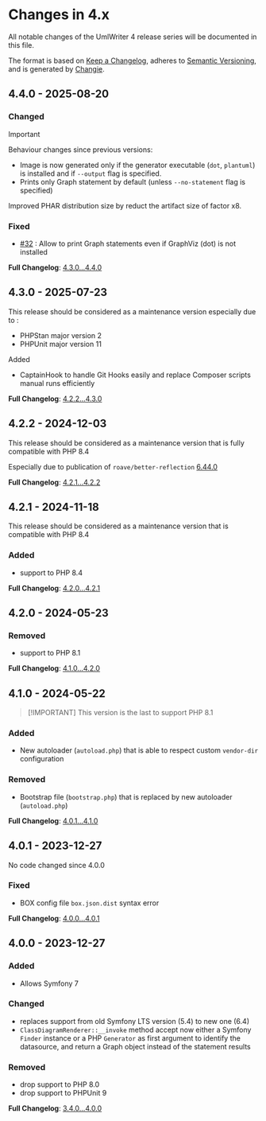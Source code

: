 <!-- markdownlint-disable MD013 MD024 -->
# Changes in 4.x

All notable changes of the UmlWriter 4 release series will be documented in this file.

The format is based on [Keep a Changelog](https://keepachangelog.com/en/1.1.0/),
adheres to [Semantic Versioning](https://semver.org/spec/v2.0.0.html),
and is generated by [Changie](https://github.com/miniscruff/changie).

## 4.4.0 - 2025-08-20

### Changed

> [!IMPORTANT]
>
> Behaviour changes since previous versions:
>
> - Image is now generated only if the generator executable (`dot`, `plantuml`) is installed and if `--output` flag is specified.
> - Prints only Graph statement by default (unless `--no-statement` flag is specified)
>

Improved PHAR distribution size by reduct the artifact size of factor x8.

### Fixed

- [#32](https://github.com/llaville/umlwriter/issues/32) : Allow to print Graph statements even if GraphViz (dot) is not installed

**Full Changelog**: [4.3.0...4.4.0](https://github.com/llaville/umlwriter/compare/4.3.0...4.4.0)

## 4.3.0 - 2025-07-23

This release should be considered as a maintenance version especially due to :

- PHPStan major version 2
- PHPUnit major version 11

Added

- CaptainHook to handle Git Hooks easily and replace Composer scripts manual runs efficiently

**Full Changelog**: [4.2.2...4.3.0](https://github.com/llaville/umlwriter/compare/4.2.2...4.3.0)

## 4.2.2 - 2024-12-03

This release should be considered as a maintenance version that is fully compatible with PHP 8.4

Especially due to publication of `roave/better-reflection` [6.44.0](https://github.com/Roave/BetterReflection/releases/tag/6.44.0)

**Full Changelog**: [4.2.1...4.2.2](https://github.com/llaville/umlwriter/compare/4.2.0...4.2.1)

## 4.2.1 - 2024-11-18

This release should be considered as a maintenance version that is compatible with PHP 8.4

### Added

- support to PHP 8.4

**Full Changelog**: [4.2.0...4.2.1](https://github.com/llaville/umlwriter/compare/4.2.0...4.2.1)

## 4.2.0 - 2024-05-23

### Removed

- support to PHP 8.1

**Full Changelog**: [4.1.0...4.2.0](https://github.com/llaville/umlwriter/compare/4.1.0...4.2.0)

## 4.1.0 - 2024-05-22

> [!IMPORTANT] This version is the last to support PHP 8.1

### Added

- New autoloader (`autoload.php`) that is able to respect custom `vendor-dir` configuration

### Removed

- Bootstrap file (`bootstrap.php`) that is replaced by new autoloader (`autoload.php`)

**Full Changelog**: [4.0.1...4.1.0](https://github.com/llaville/umlwriter/compare/4.0.1...4.1.0)

## 4.0.1 - 2023-12-27

No code changed since 4.0.0

### Fixed

- BOX config file `box.json.dist` syntax error

**Full Changelog**: [4.0.0...4.0.1](https://github.com/llaville/umlwriter/compare/4.0.0...4.0.1)

## 4.0.0 - 2023-12-27

### Added

- Allows Symfony 7

### Changed

- replaces support from old Symfony LTS version (5.4) to new one (6.4)
- `ClassDiagramRenderer::__invoke` method accept now either a Symfony `Finder` instance or a PHP `Generator` as first argument to identify the datasource, and return a Graph object instead of the statement results

### Removed

- drop support to PHP 8.0
- drop support to PHPUnit 9

**Full Changelog**: [3.4.0...4.0.0](https://github.com/llaville/umlwriter/compare/3.4.0...4.0.0)
